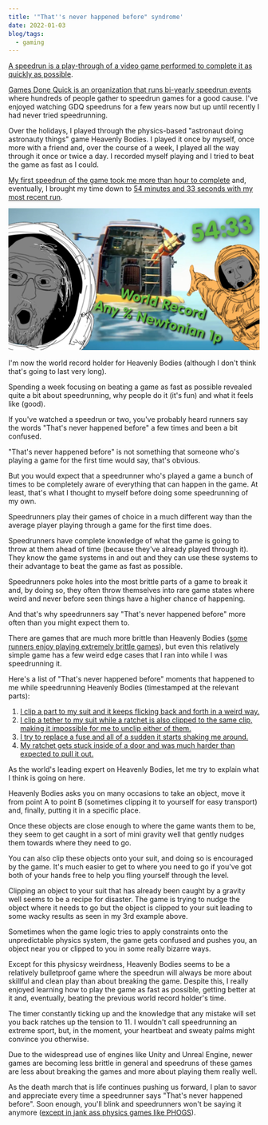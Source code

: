 ```yaml
---
title: '"That''s never happened before" syndrome'
date: 2022-01-03
blog/tags:
  - gaming
---
```


[A speedrun is a play-through of a video game performed to complete it as quickly as possible](https://en.wikipedia.org/wiki/Speedrun).

[Games Done Quick is an organization that runs bi-yearly speedrun events](https://gamesdonequick.com/)
where hundreds of people gather to speedrun games for a good cause. I've enjoyed
watching GDQ speedruns for a few years now but up until recently I had never
tried speedrunning.

Over the holidays, I played through the physics-based "astronaut doing
astronauty things" game Heavenly Bodies. I played it once by myself, once more
with a friend and, over the course of a week, I played all the way through it
once or twice a day. I recorded myself playing and I tried to beat the game as
fast as I could.

[My first speedrun of the game took me more than hour to complete](https://youtu.be/0-qp2HjhADw)
and, eventually, I brought my time down to
[54 minutes and 33 seconds with my most recent run](https://youtu.be/NK4sCz-UkYA).

![](speedrun_world_record_thumbnail.jpg)

I'm now the world record holder for Heavenly Bodies (although I don't think
that's going to last very long).

Spending a week focusing on beating a game as fast as possible revealed quite a
bit about speedrunning, why people do it (it's fun) and what it feels like
(good).

If you've watched a speedrun or two, you've probably heard runners say the words
"That's never happened before" a few times and been a bit confused.

"That's never happened before" is not something that someone who's playing a
game for the first time would say, that's obvious.

But you would expect that a speedrunner who's played a game a bunch of times to
be completely aware of everything that can happen in the game. At least, that's
what I thought to myself before doing some speedrunning of my own.

Speedrunners play their games of choice in a much different way than the average
player playing through a game for the first time does.

Speedrunners have complete knowledge of what the game is going to throw at them
ahead of time (because they've already played through it). They know the game
systems in and out and they can use these systems to their advantage to beat the
game as fast as possible.

Speedrunners poke holes into the most brittle parts of a game to break it and,
by doing so, they often throw themselves into rare game states where weird and
never before seen things have a higher chance of happening.

And that's why speedrunners say "That's never happened before" more often than
you might expect them to.

There are games that are much more brittle than Heavenly Bodies
([some runners enjoy playing extremely brittle games](https://www.youtube.com/watch?v=qVoZnq5E1Jg)),
but even this relatively simple game has a few weird edge cases that I ran into
while I was speedrunning it.

Here's a list of "That's never happened before" moments that happened to me
while speedrunning Heavenly Bodies (timestamped at the relevant parts):

1. [I clip a part to my suit and it keeps flicking back and forth in a weird way.](https://youtu.be/wyLA5BM_Dp0?t=4300)
2. [I clip a tether to my suit while a ratchet is also clipped to the same clip, making it impossible for me to unclip either of them.](https://youtu.be/0-qp2HjhADw?t=1602)
3. [I try to replace a fuse and all of a sudden it starts shaking me around.](https://youtu.be/AIONEtDqJVg?t=2968)
4. [My ratchet gets stuck inside of a door and was much harder than expected to pull it out.](https://youtu.be/NK4sCz-UkYA?t=2801)

As the world's leading expert on Heavenly Bodies, let me try to explain what I
think is going on here.

Heavenly Bodies asks you on many occasions to take an object, move it from point
A to point B (sometimes clipping it to yourself for easy transport) and,
finally, putting it in a specific place.

Once these objects are close enough to where the game wants them to be, they
seem to get caught in a sort of mini gravity well that gently nudges them
towards where they need to go.

You can also clip these objects onto your suit, and doing so is encouraged by
the game. It's much easier to get to where you need to go if you've got both of
your hands free to help you fling yourself through the level.

Clipping an object to your suit that has already been caught by a gravity well
seems to be a recipe for disaster. The game is trying to nudge the object where
it needs to go but the object is clipped to your suit leading to some wacky
results as seen in my 3rd example above.

Sometimes when the game logic tries to apply constraints onto the unpredictable
physics system, the game gets confused and pushes you, an object near you or
clipped to you in some really bizarre ways.

Except for this physicsy weirdness, Heavenly Bodies seems to be a relatively
bulletproof game where the speedrun will always be more about skillful and clean
play than about breaking the game. Despite this, I really enjoyed learning how
to play the game as fast as possible, getting better at it and, eventually,
beating the previous world record holder's time.

The timer constantly ticking up and the knowledge that any mistake will set you
back ratches up the tension to 11. I wouldn't call speedrunning an extreme
sport, but, in the moment, your heartbeat and sweaty palms might convince you
otherwise.

Due to the widespread use of engines like Unity and Unreal Engine, newer games
are becoming less brittle in general and speedruns of these games are less about
breaking the games and more about playing them really well.

As the death march that is life continues pushing us forward, I plan to savor
and appreciate every time a speedrunner says "That's never happened before".
Soon enough, you'll blink and speedrunners won't be saying it anymore
([except in jank ass physics games like PHOGS](https://youtu.be/Hv8B1DXn7fs?t=2571)).
